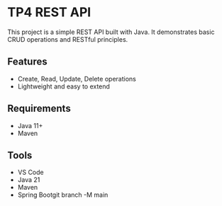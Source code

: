 # TP4 REST API

This project is a simple REST API built with Java. It demonstrates basic CRUD operations and RESTful principles.

## Features
- Create, Read, Update, Delete operations
- Lightweight and easy to extend

## Requirements
- Java 11+
- Maven

## Tools
- VS Code
- Java 21
- Maven
- Spring Bootgit branch -M main